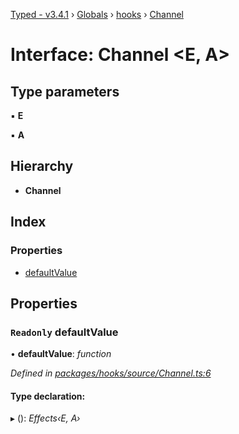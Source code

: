 [Typed - v3.4.1](../README.md) › [Globals](../globals.md) › [hooks](../modules/hooks.md) › [Channel](hooks.channel.md)

# Interface: Channel <**E, A**>

## Type parameters

▪ **E**

▪ **A**

## Hierarchy

* **Channel**

## Index

### Properties

* [defaultValue](hooks.channel.md#readonly-defaultvalue)

## Properties

### `Readonly` defaultValue

• **defaultValue**: *function*

*Defined in [packages/hooks/source/Channel.ts:6](https://github.com/TylorS/typed-prelude/blob/cf24d7c0/packages/hooks/source/Channel.ts#L6)*

#### Type declaration:

▸ (): *Effects‹E, A›*
